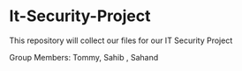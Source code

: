 # It-Security-Project
This repository will collect our files for our IT Security Project

Group Members: Tommy, Sahib , Sahand
